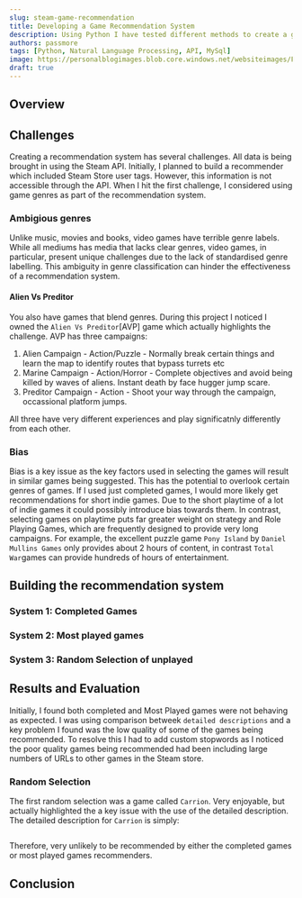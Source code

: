 ```yaml
---
slug: steam-game-recommendation
title: Developing a Game Recommendation System
description: Using Python I have tested different methods to create a game recommendation system
authors: passmore
tags: [Python, Natural Language Processing, API, MySql]
image: https://personalblogimages.blob.core.windows.net/websiteimages/Falmouthallotmentspreview.webp
draft: true
---
```




<!--truncate-->

## Overview



## Challenges

Creating a recommendation system has several challenges. All data is being brought in using the Steam API. Initially, I planned to build a recommender which included Steam Store user tags. However, this information is not accessible through the API. When I hit the first challenge, I considered using game genres as part of the recommendation system.   

### Ambigious genres

Unlike music, movies and books, video games have terrible genre labels. While all mediums has media that lacks clear genres, video games, in particular, present unique challenges due to the lack of standardised genre labelling. This ambiguity in genre classification can hinder the effectiveness of a recommendation system.  

#### Alien Vs Preditor

You also have games that blend genres. During this project I noticed I owned the `Alien Vs Preditor`[AVP] game which actually highlights the challenge. AVP has three campaigns:

1. Alien Campaign - Action/Puzzle - Normally break certain things and learn the map to identify routes that bypass turrets etc
2. Marine Campaign - Action/Horror - Complete objectives and avoid being killed by waves of aliens. Instant death by face hugger jump scare. 
3. Preditor Campaign - Action - Shoot your way through the campaign, occassional platform jumps. 

All three have very different experiences and play significatnly differently from each other.   

### Bias

Bias is a key issue as the key factors used in selecting the games will result in similar games being suggested. This has the potential to overlook certain genres of games. If I used just completed games, I would more likely get recommendations for short indie games. Due to the short playtime of a lot of indie games it could possibly introduce bias towards them. In contrast, selecting games on playtime puts far greater weight on strategy and Role Playing Games, which are frequently designed to provide very long campaigns. For example, the excellent puzzle game `Pony Island` by `Daniel Mullins Games` only provides about 2 hours of content, in contrast `Total War`games can provide hundreds of hours of entertainment. 

## Building the recommendation system

### System 1: Completed Games

### System 2: Most played games

### System 3: Random Selection of unplayed

## Results and Evaluation

Initially, I found both completed and Most Played games were not behaving as expected. I was using comparison betweek `detailed descriptions` and a key problem I found was the low quality of some of the games being recommended. To resolve this I had to add custom stopwords as I noticed the poor quality games being recommended had been including large numbers of URLs to other games in the Steam store.  

### Random Selection

The first random selection was a game called `Carrion`. Very enjoyable, but actually highlighted the a key issue with the use of the detailed description. The detailed description for `Carrion` is simply:


```

```

Therefore, very unlikely to be recommended by either the completed games or most played games recommenders. 

## Conclusion 

